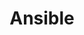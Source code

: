 ---
title: Ansible
weight: 10
chapter: true
layout: summary

tags: ["Ansible", "Automation", "Tower", "Controller", "AAP", "YAML", "CICD", "Azure", "Style Guide"] 

---